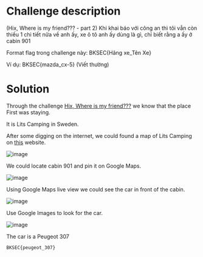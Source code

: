 # Challenge description
(Hix, Where is my friend??? - part 2) Khi khai báo với công an thì tôi vẫn còn thiếu 1 chi tiết nữa về anh ấy, xe ô tô anh ấy dùng là gì, chỉ biết rằng a ấy ở cabin 901

Format flag trong challenge này: BKSEC{Hãng xe_Tên Xe}

Ví dụ: BKSEC{mazda_cx-5} (Viết thường)
# Solution
Through the challenge [Hix, Where is my friend???](Hix,_Where_is_my_friend.md) we know that the place First was staying. 

It is Lits Camping in Sweden.

After some digging on the internet, we could found a map of Lits Camping on [this](https://www.jetcamp.com/en/sweden/lits-camping-stugby/) website.

![image](https://github.com/user-attachments/assets/3216614e-a0b1-4bdb-99cc-49288b7c4bd9)

We could locate cabin 901 and pin it on Google Maps. 

![image](https://github.com/user-attachments/assets/52ec10f4-fab2-4fe8-a5a9-0d7874b88528)

Using Google Maps live view we could see the car in front of the cabin.

![image](https://github.com/user-attachments/assets/74ac3584-9162-493a-a295-ca3fc8d16bc2)

Use Google Images to look for the car.

![image](https://github.com/user-attachments/assets/09ba5344-a32e-451f-a5ec-4fb1de56f70c)

The car is a Peugeot 307

```BKSEC{peugeot_307}```
